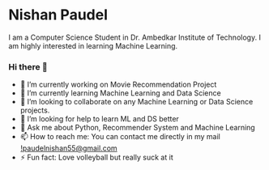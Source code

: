 # Nishan Paudel
I am a Computer Science Student in Dr. Ambedkar Institute of Technology. I am highly interested in learning Machine Learning.

### Hi there 👋



- 🔭 I’m currently working on Movie Recommendation Project
- 🌱 I’m currently learning Machine Learning and Data Science
- 👯 I’m looking to collaborate on any Machine Learning or Data Science projects.
- 🤔 I’m looking for help to learn ML and DS better
- 💬 Ask me about Python, Recommender System and  Machine Learning 
- 📫 How to reach me: You can contact me directly in my mail [!paudelnishan55@gmail.com](mailto:paudelnishan55@gmail.com)
- ⚡ Fun fact: Love volleyball but really suck at it


